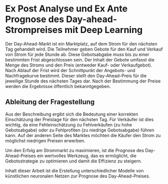 # Ex Post Analyse und Ex Ante Prognose des Day-ahead-Strompreises mit Deep Learning

Der Day-Ahead-Markt ist ein Marktplatz, auf dem Strom für den nächsten Tag gehandelt wird. Die Teilnehmer geben Gebote für den Kauf und Verkauf von Strom für jede Stunde ab. Diese Gebotsabgabe muss bis zu einer bestimmten Frist abgeschlossen sein. Der Inhalt der Gebote umfasst die Menge des Stroms und den Preis (entweder Kauf- oder Verkaufgebot). Nach Ablauf der Frist wird der Schnittpunkt der Angebots- und Nachfragekurve bestimmt. Dieser stellt den Day-Ahead-Preis für die jeweilige Stunde des nächsten Tages dar. Nach der Bestimmung der Preise werden die Ergebnisse öffentlich bekanntgegeben.
## Ableitung der Fragestellung

Aus der Beschreibung ergibt sich die Bedeutung einer korrekten Einschätzung der Preislage für den nächsten Tag. Für Verkäufer ist dies wichtig, da eine Fehleinschätzung zu Fehlverkäufen (zu hohe Gebotsabgabe) oder zu Fehlprofiten (zu niedrige Gebotsabgabe) führen kann. Auf der anderen Seite des Marktes möchten die Käufer den Strom zu möglichst niedrigen Preisen erwerben.

Um den Erfolg am Strommarkt zu maximieren, ist die Prognose des Day-Ahead-Preises ein wertvolles Werkzeug, das es ermöglicht, die Gebotsstrategie zu optimieren und damit die Effizienz zu steigern.

Inhalt dieser Arbeit ist die Erstellung unterschiedlicher Modelle von künstlichen neuronalen Netzen zur Prognose des Day-Ahead-Preises. 